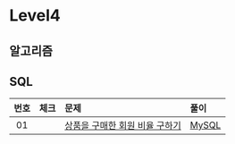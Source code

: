 # Level4

## 알고리즘

## SQL

| 번호 | 체크 | 문제 | 풀이 |
| :-: | :-: | :-- | :-- |
| 01 |                    | [상품을 구매한 회원 비율 구하기](https://school.programmers.co.kr/learn/courses/30/lessons/131534) | [MySQL](./solution/01_상품을_구매한_회원_비율_구하기/Solution_mysql.sql) |
